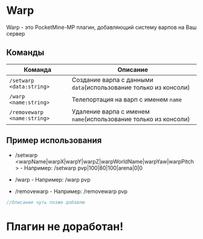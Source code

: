 # Warp 
Warp - это PocketMine-MP плагин, добавляющий систему варпов на Ваш сервер
## Команды  
|  Команда  |  Описание  |
| ------------- | ------------- |
|  `/setwarp <data:string>`  |  Создание варпа с данными `data`(использование только из консоли)  |
|  `/warp <name:string>`  |Телепортация на варп с именем `name`  |
|  `/removewarp <name:string>`  |  Удаление варпа с именем `name`(использование только из консоли)  |
## Пример использования
- /setwarp <warpName|warpX|warpY|warpZ|warpWorldName|warpYaw|warpPitch> -
Например: /setwarp pvp|100|80|100|arena|0|0

- /warp <warpName> -
Например: /warp pvp
  
- /removewarp <warpName> -
Например: /removewarp pvp
```php
//Описание чуть позже добавлю
```  
# Плагин не доработан!
